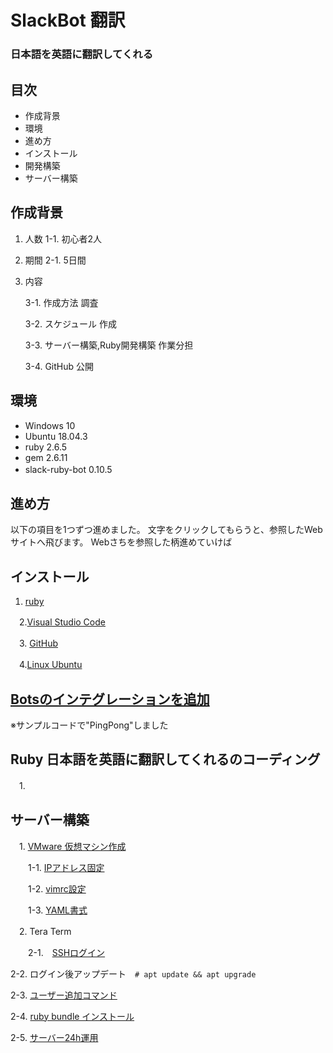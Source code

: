 # SlackBot 翻訳
### 日本語を英語に翻訳してくれる

## 目次

- 作成背景
- 環境
- 進め方
- インストール
- 開発構築
- サーバー構築

## 作成背景
 
 1. 人数
  1-1. 初心者2人
  
 2. 期間
  2-1. 5日間
  
 3. 内容
  
    3-1. 作成方法 調査


    3-2. スケジュール 作成


    3-3. サーバー構築,Ruby開発構築 作業分担
   
   
    3-4. GitHub 公開
    
## 環境

- Windows 10
- Ubuntu 18.04.3
- ruby 2.6.5
- gem 2.6.11
- slack-ruby-bot 0.10.5 　
   
## 進め方

以下の項目を1つずつ進めました。
文字をクリックしてもらうと、参照したWebサイトへ飛びます。
Webさちを参照した柄進めていけば

## インストール


  1. <a href ="https://prog-8.com/docs/ruby-env-win">ruby</a>


　2.<a href ="https://azure.microsoft.com/ja-jp/products/visual-studio-code/">Visual Studio Code</a>


　3. <a href ="https://qiita.com/Kenta-Okuda/items/c3dcd60a80a82147e1bf">GitHub</a>


　4.<a href ="http://namco.hatenablog.jp/entry/2018/04/28/063059">Linux Ubuntu</a>


## <a href ="https://hawksnowlog.blogspot.com/2017/12/create-slack-bot-with-ruby.html">Botsのインテグレーションを追加</a>

※サンプルコードで"PingPong"しました

## Ruby 日本語を英語に翻訳してくれるのコーディング

　1. 

## サーバー構築

　1. <a href ="http://namco.hatenablog.jp/entry/2018/04/28/063059">VMware 仮想マシン作成</a>

　　1-1. <a href ="https://www.yokoweb.net/2018/05/09/ubuntu18-network-fix-ip-address/">IPアドレス固定</a>

　　1-2. <a href ="https://qiita.com/iwaseasahi/items/0b2da68269397906c14c">vimrc設定</a>

　　1-3. <a href ="https://magazine.rubyist.net/articles/0009/0009-YAML.html">YAML書式</a>  

　2. Tera Term

　　2-1.　<a href ="https://aquarius-train.hatenablog.com/entry/SSH%E3%81%AE%E8%A8%AD%E5%AE%9A%E6%89%8B%E9%A0%86%28Ubuntu18_04%29%E3%81%A8Windows%E3%81%8B%E3%82%89%E3%81%AE%E3%82%A2%E3%82%AF%E3%82%BB%E3%82%B9%E7%A2%BA%E8%AA%8D%E6%89%8B%E9%A0%86">SSHログイン</a>

   2-2. ログイン後アップデート　`# apt update && apt upgrade`

   2-3. <a href ="https://qiita.com/RYOSKATE/items/81b564b2ab281ec7f27d">ユーザー追加コマンド</a>

   2-4. <a href ="https://qiita.com/banjo_kazui/items/b7f51dee80962421d628">ruby bundle インストール</a>

   2-5. <a href ="https://www.atmarkit.co.jp/ait/articles/1708/24/news022.html">サーバー24h運用</a>
       
    
    
